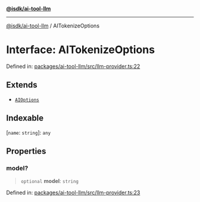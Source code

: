 [**@isdk/ai-tool-llm**](../README.md)

***

[@isdk/ai-tool-llm](../globals.md) / AITokenizeOptions

# Interface: AITokenizeOptions

Defined in: [packages/ai-tool-llm/src/llm-provider.ts:22](https://github.com/isdk/ai-tool-llm.js/blob/0105e0806703dc594a3652a122c6373b3789706e/src/llm-provider.ts#L22)

## Extends

- [`AIOptions`](AIOptions.md)

## Indexable

\[`name`: `string`\]: `any`

## Properties

### model?

> `optional` **model**: `string`

Defined in: [packages/ai-tool-llm/src/llm-provider.ts:23](https://github.com/isdk/ai-tool-llm.js/blob/0105e0806703dc594a3652a122c6373b3789706e/src/llm-provider.ts#L23)
